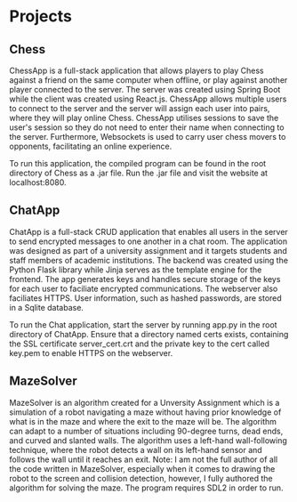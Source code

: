 # Projects

## Chess

ChessApp is a full-stack application that allows players to play Chess against a friend on the same computer when offline, or play against another player connected to the server. The server was created using Spring Boot while the client was created using React.js. ChessApp allows multiple users to connect to the server and the server will assign each user into pairs, where they will play online Chess. ChessApp utilises sessions to save the user's session so they do not need to enter their name when connecting to the server. Furthermore, Websockets is used to carry user chess movers to opponents, facilitating an online experience.

To run this application, the compiled program can be found in the root directory of Chess as a .jar file. Run the .jar file and visit the website at localhost:8080.

## ChatApp

ChatApp is a full-stack CRUD application that enables all users in the server to send encrypted messages to one another in a chat room. The application was designed as part of a university assignment and it targets students and staff members of academic institutions. The backend was created using the Python Flask library while Jinja serves as the template engine for the frontend. The app generates keys and handles secure storage of the keys for each user to faciliate encrypted communications. The webserver also faciliates HTTPS. User information, such as hashed passwords, are stored in a Sqlite database.

To run the Chat application, start the server by running app.py in the root directory of ChatApp. Ensure that a directory named certs exists, containing the SSL certificate server_cert.crt and the private key to the cert called key.pem to enable HTTPS on the webserver.

## MazeSolver

MazeSolver is an algorithm created for a Unversity Assignment which is a simulation of a robot navigating a maze without having prior knowledge of what is in the maze and where the exit to the maze will be. The algorithm can adapt to a number of situations including 90-degree turns, dead ends, and curved and slanted walls. The algorithm uses a left-hand wall-following technique, where the robot detects a wall on its left-hand sensor and follows the wall until it reaches an exit. Note: I am not the full author of all the code written in MazeSolver, especially when it comes to drawing the robot to the screen and collision detection, however, I fully authored the algorithm for solving the maze. The program requires SDL2 in order to run.
